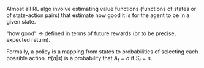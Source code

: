 
Almost all RL algo involve estimating value functions (functions of states or of state-action pairs) that estimate how good it is for the agent to be in a given state.

"how good" -> defined in terms of future rewards (or to be precise, expected return).

Formally, a policy is a mapping from states to probabilities of selecting each possible action. $\pi(a|s)$ is a probability that $A_t = a$ if $S_t = s$.   